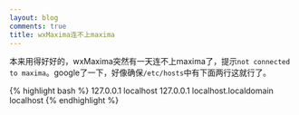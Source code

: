 ```yaml
---
layout: blog
comments: true
title: wxMaxima连不上maxima
---
```


本来用得好好的，wxMaxima突然有一天连不上maxima了，提示`not connected to maxima`。google了一下，好像确保`/etc/hosts`中有下面两行这就行了。

{% highlight bash %}
127.0.0.1 localhost
127.0.0.1 localhost.localdomain localhost
{% endhighlight %}

